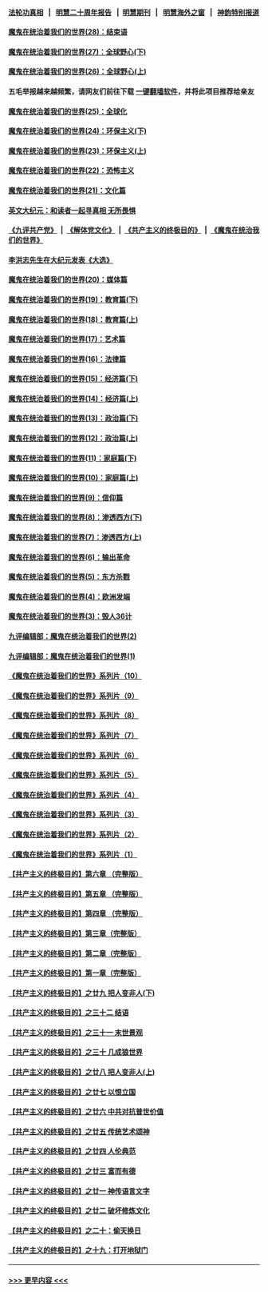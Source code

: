 #### [法轮功真相](https://github.com/gfw-breaker/truth/blob/master/README.md?t=0) &nbsp;&nbsp;|&nbsp;&nbsp; [明慧二十周年报告](https://github.com/gfw-breaker/mh-reports/blob/master/README.md?t=0) &nbsp;&nbsp;|&nbsp;&nbsp;[明慧期刊](https://github.com/gfw-breaker/mh-qikan) &nbsp;&nbsp;|&nbsp;&nbsp; [明慧海外之窗](https://github.com/gfw-breaker/mh-news/blob/master/README.md?t=0) &nbsp;&nbsp;|&nbsp;&nbsp; [神韵特别报道](https://github.com/gfw-breaker/mh-news/blob/master/shenyun.md?t=0)
#### [魔鬼在统治着我们的世界(28)：结束语](../pages/nsc422/n10936246.md?t=06170901) 
#### [魔鬼在统治着我们的世界(27)：全球野心(下)](../pages/nsc422/n10928319.md?t=06170901) 
#### [魔鬼在统治着我们的世界(26)：全球野心(上)](../pages/nsc422/n10900318.md?t=06170901) 
#### 五毛举报越来越频繁，请网友们前往下载 [一键翻墙软件](https://github.com/gfw-breaker/ssr-accounts)，并将此项目推荐给亲友
#### [魔鬼在统治着我们的世界(25)：全球化](../pages/nsc422/n10788205.md?t=06170901) 
#### [魔鬼在统治着我们的世界(24)：环保主义(下)](../pages/nsc422/n10695307.md?t=06170901) 
#### [魔鬼在统治着我们的世界(23)：环保主义(上)](../pages/nsc422/n10688613.md?t=06170901) 
#### [魔鬼在统治着我们的世界(22)：恐怖主义](../pages/nsc422/n10614727.md?t=06170901) 
#### [魔鬼在统治着我们的世界(21)：文化篇](../pages/nsc422/n10597706.md?t=06170901) 
#### [英文大纪元：和读者一起寻真相 无所畏惧](../pages/nsc422/n12542027.md?t=06170901) 
#### [《九评共产党》](https://github.com/begood0513/9ping.md/blob/master/README.md) &nbsp;|&nbsp; [《解体党文化》](../../../../jtdwh.md/blob/master/README.md)  &nbsp;|&nbsp; [《共产主义的终极目的》](../../../../gczydzjmd.md/blob/master/README.md) &nbsp;|&nbsp; [《魔鬼在统治我们的世界》](../../../../mgztzwmdsj.md/blob/master/README.md) 
#### [李洪志先生在大纪元发表《大选》](../pages/nsc422/n12534746.md?t=06170901) 
#### [魔鬼在统治着我们的世界(20)：媒体篇](../pages/nsc422/n10586579.md?t=06170901) 
#### [魔鬼在统治着我们的世界(19)：教育篇(下)](../pages/nsc422/n10564808.md?t=06170901) 
#### [魔鬼在统治着我们的世界(18)：教育篇(上)](../pages/nsc422/n10526970.md?t=06170901) 
#### [魔鬼在统治着我们的世界(17)：艺术篇](../pages/nsc422/n10499093.md?t=06170901) 
#### [魔鬼在统治着我们的世界(16)：法律篇](../pages/nsc422/n10485969.md?t=06170901) 
#### [魔鬼在统治着我们的世界(15)：经济篇(下)](../pages/nsc422/n10469975.md?t=06170901) 
#### [魔鬼在统治着我们的世界(14)：经济篇(上)](../pages/nsc422/n10457370.md?t=06170901) 
#### [魔鬼在统治着我们的世界(13)：政治篇(下)](../pages/nsc422/n10448270.md?t=06170901) 
#### [魔鬼在统治着我们的世界(12)：政治篇(上)](../pages/nsc422/n10444576.md?t=06170901) 
#### [魔鬼在统治着我们的世界(11)：家庭篇(下)](../pages/nsc422/n10440961.md?t=06170901) 
#### [魔鬼在统治着我们的世界(10)：家庭篇(上)](../pages/nsc422/n10435448.md?t=06170901) 
#### [魔鬼在统治着我们的世界(9)：信仰篇](../pages/nsc422/n10432159.md?t=06170901) 
#### [魔鬼在统治着我们的世界(8)：渗透西方(下)](../pages/nsc422/n10429603.md?t=06170901) 
#### [魔鬼在统治着我们的世界(7)：渗透西方(上)](../pages/nsc422/n10426013.md?t=06170901) 
#### [魔鬼在统治着我们的世界(6)：输出革命](../pages/nsc422/n10421536.md?t=06170901) 
#### [魔鬼在统治着我们的世界(5)：东方杀戮](../pages/nsc422/n10417707.md?t=06170901) 
#### [魔鬼在统治着我们的世界(4)：欧洲发端](../pages/nsc422/n10414890.md?t=06170901) 
#### [魔鬼在统治着我们的世界(3)：毁人36计](../pages/nsc422/n10411583.md?t=06170901) 
#### [九评编辑部：魔鬼在统治着我们的世界(2)](../pages/nsc422/n10410036.md?t=06170901) 
#### [九评编辑部：魔鬼在统治着我们的世界(1)](../pages/nsc422/n10406825.md?t=06170901) 
#### [《魔鬼在统治着我们的世界》系列片（10）](../pages/nsc422/n12292670.md?t=06170901) 
#### [《魔鬼在统治着我们的世界》系列片（9）](../pages/nsc422/n12290859.md?t=06170901) 
#### [《魔鬼在统治着我们的世界》系列片（8）](../pages/nsc422/n12287445.md?t=06170901) 
#### [《魔鬼在统治着我们的世界》系列片（7）](../pages/nsc422/n12283425.md?t=06170901) 
#### [《魔鬼在统治着我们的世界》系列片（6）](../pages/nsc422/n12282314.md?t=06170901) 
#### [《魔鬼在统治着我们的世界》系列片（5）](../pages/nsc422/n12281419.md?t=06170901) 
#### [《魔鬼在统治着我们的世界》系列片（4）](../pages/nsc422/n12274024.md?t=06170901) 
#### [《魔鬼在统治着我们的世界》系列片（3）](../pages/nsc422/n12271322.md?t=06170901) 
#### [《魔鬼在统治着我们的世界》系列片（2）](../pages/nsc422/n12269049.md?t=06170901) 
#### [《魔鬼在统治着我们的世界》系列片（1）](../pages/nsc422/n12267575.md?t=06170901) 
#### [【共产主义的终极目的】第六章 （完整版）](../pages/nsc422/n11428913.md?t=06170901) 
#### [【共产主义的终极目的】第五章 （完整版）](../pages/nsc422/n11428912.md?t=06170901) 
#### [【共产主义的终极目的】第四章 （完整版）](../pages/nsc422/n11428907.md?t=06170901) 
#### [【共产主义的终极目的】第三章（完整版）](../pages/nsc422/n11428848.md?t=06170901) 
#### [【共产主义的终极目的】第二章（完整版）](../pages/nsc422/n11428831.md?t=06170901) 
#### [【共产主义的终极目的】第一章（完整版）](../pages/nsc422/n11417651.md?t=06170901) 
#### [【共产主义的终极目的】之廿九 把人变非人(下)](../pages/nsc422/n11344140.md?t=06170901) 
#### [【共产主义的终极目的】之三十二 结语](../pages/nsc422/n11360535.md?t=06170901) 
#### [【共产主义的终极目的】之三十一 末世景观](../pages/nsc422/n11351129.md?t=06170901) 
#### [【共产主义的终极目的】之三十 几成狼世界](../pages/nsc422/n11348280.md?t=06170901) 
#### [【共产主义的终极目的】之廿八 把人变非人(上)](../pages/nsc422/n11340492.md?t=06170901) 
#### [【共产主义的终极目的】之廿七 以恨立国](../pages/nsc422/n11336944.md?t=06170901) 
#### [【共产主义的终极目的】之廿六 中共对抗普世价值](../pages/nsc422/n11324785.md?t=06170901) 
#### [【共产主义的终极目的】之廿五 传统艺术颂神](../pages/nsc422/n11296396.md?t=06170901) 
#### [【共产主义的终极目的】之廿四 人伦典范](../pages/nsc422/n11296397.md?t=06170901) 
#### [【共产主义的终极目的】之廿三 富而有德](../pages/nsc422/n11283598.md?t=06170901) 
#### [【共产主义的终极目的】之廿一 神传语言文字](../pages/nsc422/n11263265.md?t=06170901) 
#### [【共产主义的终极目的】之廿二 破坏修炼文化](../pages/nsc422/n11245728.md?t=06170901) 
#### [【共产主义的终极目的】之二十：偷天换日](../pages/nsc422/n11238846.md?t=06170901) 
#### [【共产主义的终极目的】之十九：打开地狱门](../pages/nsc422/n11206376.md?t=06170901) 

----
#### [ >>> 更早内容 <<< ](../indexes/nsc422-earlier.md)
